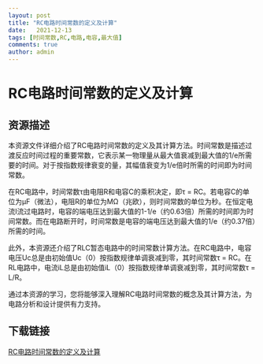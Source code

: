 ```yaml
---
layout: post
title: "RC电路时间常数的定义及计算"
date:   2021-12-13
tags: [时间常数,RC,电路,电容,最大值]
comments: true
author: admin
---
```

# RC电路时间常数的定义及计算

## 资源描述

本资源文件详细介绍了RC电路时间常数的定义及其计算方法。时间常数是描述过渡反应时间过程的重要常数，它表示某一物理量从最大值衰减到最大值的1/e所需要的时间。对于按指数规律衰变的量，其幅值衰变为1/e倍时所需的时间即为时间常数。

在RC电路中，时间常数τ由电阻R和电容C的乘积决定，即τ = RC。若电容C的单位为μF（微法），电阻R的单位为MΩ（兆欧），则时间常数的单位为秒。在恒定电流I流过电路时，电容的端电压达到最大值的1-1/e（约0.63倍）所需的时间即为时间常数。而在电路断开时，时间常数是电容的端电压达到最大值的1/e（约0.37倍）所需的时间。

此外，本资源还介绍了RLC暂态电路中的时间常数计算方法。在RC电路中，电容电压Uc总是由初始值Uc（0）按指数规律单调衰减到零，其时间常数τ = RC。在RL电路中，电流iL总是由初始值iL（0）按指数规律单调衰减到零，其时间常数τ = L/R。

通过本资源的学习，您将能够深入理解RC电路时间常数的概念及其计算方法，为电路分析和设计提供有力支持。

## 下载链接

[RC电路时间常数的定义及计算](https://pan.quark.cn/s/23a4850ba066)